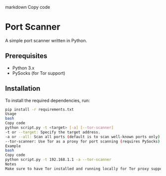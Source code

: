 markdown
Copy code
# Port Scanner

A simple port scanner written in Python.

## Prerequisites

- Python 3.x
- PySocks (for Tor support)

## Installation

To install the required dependencies, run:

```bash
pip install -r requirements.txt
Usage
bash
Copy code
python script.py -t <target> [-a] [--tor-scanner]
-t or --target: Specify the target address.
-a or --all: Scan all ports (default is to scan well-known ports only).
--tor-scanner: Use Tor as a proxy for port scanning (requires PySocks).
Example
bash
Copy code
python script.py -t 192.168.1.1 -a --tor-scanner
Notes
Make sure to have Tor installed and running locally for Tor proxy support.
